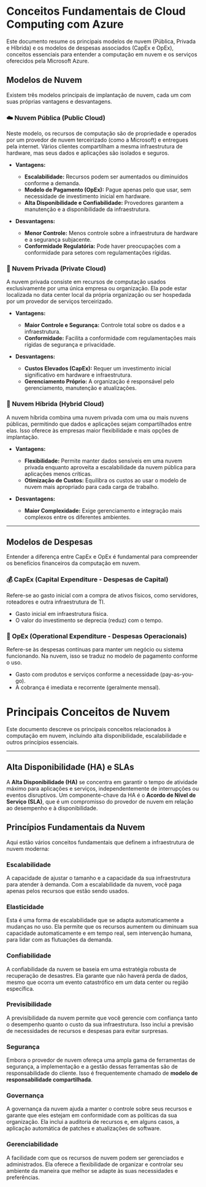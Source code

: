# Conceitos Fundamentais de Cloud Computing com Azure

Este documento resume os principais modelos de nuvem (Pública, Privada e Híbrida) e os modelos de despesas associados (CapEx e OpEx), conceitos essenciais para entender a computação em nuvem e os serviços oferecidos pela Microsoft Azure.

## Modelos de Nuvem

Existem três modelos principais de implantação de nuvem, cada um com suas próprias vantagens e desvantagens.

### ☁️ Nuvem Pública (Public Cloud)

Neste modelo, os recursos de computação são de propriedade e operados por um provedor de nuvem terceirizado (como a Microsoft) e entregues pela internet. Vários clientes compartilham a mesma infraestrutura de hardware, mas seus dados e aplicações são isolados e seguros.

-   **Vantagens:**
    -   **Escalabilidade:** Recursos podem ser aumentados ou diminuídos conforme a demanda.
    -   **Modelo de Pagamento (OpEx):** Pague apenas pelo que usar, sem necessidade de investimento inicial em hardware.
    -   **Alta Disponibilidade e Confiabilidade:** Provedores garantem a manutenção e a disponibilidade da infraestrutura.

-   **Desvantagens:**
    -   **Menor Controle:** Menos controle sobre a infraestrutura de hardware e a segurança subjacente.
    -   **Conformidade Regulatória:** Pode haver preocupações com a conformidade para setores com regulamentações rígidas.

### 🏢 Nuvem Privada (Private Cloud)

A nuvem privada consiste em recursos de computação usados exclusivamente por uma única empresa ou organização. Ela pode estar localizada no data center local da própria organização ou ser hospedada por um provedor de serviços terceirizado.

-   **Vantagens:**
    -   **Maior Controle e Segurança:** Controle total sobre os dados e a infraestrutura.
    -   **Conformidade:** Facilita a conformidade com regulamentações mais rígidas de segurança e privacidade.

-   **Desvantagens:**
    -   **Custos Elevados (CapEx):** Requer um investimento inicial significativo em hardware e infraestrutura.
    -   **Gerenciamento Próprio:** A organização é responsável pelo gerenciamento, manutenção e atualizações.

### 🔄 Nuvem Híbrida (Hybrid Cloud)

A nuvem híbrida combina uma nuvem privada com uma ou mais nuvens públicas, permitindo que dados e aplicações sejam compartilhados entre elas. Isso oferece às empresas maior flexibilidade e mais opções de implantação.

-   **Vantagens:**
    -   **Flexibilidade:** Permite manter dados sensíveis em uma nuvem privada enquanto aproveita a escalabilidade da nuvem pública para aplicações menos críticas.
    -   **Otimização de Custos:** Equilibra os custos ao usar o modelo de nuvem mais apropriado para cada carga de trabalho.

-   **Desvantagens:**
    -   **Maior Complexidade:** Exige gerenciamento e integração mais complexos entre os diferentes ambientes.

---

## Modelos de Despesas

Entender a diferença entre CapEx e OpEx é fundamental para compreender os benefícios financeiros da computação em nuvem.

### 💰 CapEx (Capital Expenditure - Despesas de Capital)

Refere-se ao gasto inicial com a compra de ativos físicos, como servidores, roteadores e outra infraestrutura de TI.

-   Gasto inicial em infraestrutura física.
-   O valor do investimento se deprecia (reduz) com o tempo.

### 💸 OpEx (Operational Expenditure - Despesas Operacionais)

Refere-se às despesas contínuas para manter um negócio ou sistema funcionando. Na nuvem, isso se traduz no modelo de pagamento conforme o uso.

-   Gasto com produtos e serviços conforme a necessidade (pay-as-you-go).
-   A cobrança é imediata e recorrente (geralmente mensal).

# Principais Conceitos de Nuvem

Este documento descreve os principais conceitos relacionados à computação em nuvem, incluindo alta disponibilidade, escalabilidade e outros princípios essenciais.

---

## Alta Disponibilidade (HA) e SLAs

A **Alta Disponibilidade (HA)** se concentra em garantir o tempo de atividade máximo para aplicações e serviços, independentemente de interrupções ou eventos disruptivos. Um componente-chave da HA é o **Acordo de Nível de Serviço (SLA)**, que é um compromisso do provedor de nuvem em relação ao desempenho e à disponibilidade.


## Princípios Fundamentais da Nuvem

Aqui estão vários conceitos fundamentais que definem a infraestrutura de nuvem moderna:

### Escalabilidade
A capacidade de ajustar o tamanho e a capacidade da sua infraestrutura para atender à demanda. Com a escalabilidade da nuvem, você paga apenas pelos recursos que estão sendo usados.

### Elasticidade
Esta é uma forma de escalabilidade que se adapta automaticamente a mudanças no uso. Ela permite que os recursos aumentem ou diminuam sua capacidade automaticamente e em tempo real, sem intervenção humana, para lidar com as flutuações da demanda.

### Confiabilidade
A confiabilidade da nuvem se baseia em uma estratégia robusta de recuperação de desastres. Ela garante que não haverá perda de dados, mesmo que ocorra um evento catastrófico em um data center ou região específica.

### Previsibilidade
A previsibilidade da nuvem permite que você gerencie com confiança tanto o desempenho quanto o custo da sua infraestrutura. Isso inclui a previsão de necessidades de recursos e despesas para evitar surpresas.

### Segurança
Embora o provedor de nuvem ofereça uma ampla gama de ferramentas de segurança, a implementação e a gestão dessas ferramentas são de responsabilidade do cliente. Isso é frequentemente chamado de **modelo de responsabilidade compartilhada**.

### Governança
A governança da nuvem ajuda a manter o controle sobre seus recursos e garante que eles estejam em conformidade com as políticas da sua organização. Ela inclui a auditoria de recursos e, em alguns casos, a aplicação automática de patches e atualizações de software.

### Gerenciabilidade
A facilidade com que os recursos de nuvem podem ser gerenciados e administrados. Ela oferece a flexibilidade de organizar e controlar seu ambiente da maneira que melhor se adapte às suas necessidades e preferências.
